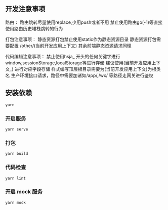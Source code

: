 ## 开发注意事项
   路由：
   路由跳转尽量使用replace,少用push或者不用
   禁止使用路由go(-1)等直接使用路由历史堆栈跳转的行为

   打包注意事项：
   静态资源打包禁止使用static作为静态资源目录
   静态资源打包需要配置 /other/(当前开发应用上下文) 其余前端静态资源请求同理

   代码编辑注意事项：
   禁止使用hsja_ 开头的任何关键字进行 window,sessionStorage,localStorage等进行存储
   建议使用(当前开发应用上下文_) 进行对应字段存储
   样式编写顶层根目录需要为(当前开发应用上下文)为根类名
   生产环境接口请求，路径中需要加诸如/app/,/wx/ 等路径走网关进行鉴权
## 安装依赖

```
yarn
```

### 开启服务

```
yarn serve
```

### 打包

```
yarn build
```

### 代码检查

```
yarn lint
```

### 开启 mock 服务

```
yarn mock
```
